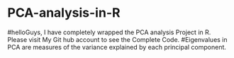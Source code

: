 # PCA-analysis-in-R
#helloGuys, I have completely wrapped the PCA analysis Project in R. Please visit My Git hub account to see the Complete Code.  #Eigenvalues in PCA are measures of the variance explained by each principal component.   
